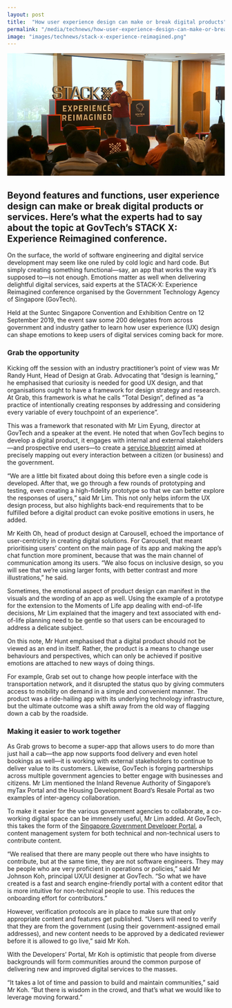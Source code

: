 ```yaml
---
layout: post
title:  "How user experience design can make or break digital products"
permalink: "/media/technews/how-user-experience-design-can-make-or-break-digital-products"
image: "images/technews/stack-x-experience-reimagined.png"
---
```


![Ideas abound at the ‘Build On, Singapore 2019’ hackathon](/images/technews/stack-x-experience-reimagined.png)

Beyond features and functions, user experience design can make or break digital products or services. Here’s what the experts had to say about the topic at GovTech’s STACK X: Experience Reimagined conference.
---
 
On the surface, the world of software engineering and digital service development may seem like one ruled by cold logic and hard code. But simply creating something functional—say, an app that works the way it’s supposed to—is not enough. Emotions matter as well when delivering delightful digital services, said experts at the STACK-X: Experience Reimagined conference organised by the Government Technology Agency of Singapore (GovTech).

Held at the Suntec Singapore Convention and Exhibition Centre on 12 September 2019, the event saw some 200 delegates from across government and industry gather to learn how user experience (UX) design can shape emotions to keep users of digital services coming back for more. 

### **Grab the opportunity**

Kicking off the session with an industry practitioner’s point of view was Mr Randy Hunt, Head of Design at Grab. Advocating that “design is learning,” he emphasised that curiosity is needed for good UX design, and that organisations ought to have a framework for design strategy and research. At Grab, this framework is what he calls “Total Design”, defined as “a practice of intentionally creating responses by addressing and considering every variable of every touchpoint of an experience”.

This was a framework that resonated with Mr Lim Eyung, director at GovTech and a speaker at the event. He noted that when GovTech begins to develop a digital product, it engages with internal and external stakeholders—and prospective end users—to create a [service blueprint](https://www.tech.gov.sg/media/technews/how-to-build-service-blueprint-and-what-you-can-achieve-with-it) aimed at precisely mapping out every interaction between a citizen (or business) and the government.

“We are a little bit fixated about doing this before even a single code is developed. After that, we go through a few rounds of prototyping and testing, even creating a high-fidelity prototype so that we can better explore the responses of users,” said Mr Lim. This not only helps inform the UX design process, but also highlights back-end requirements that to be fulfilled before a digital product can evoke positive emotions in users, he added. 

Mr Keith Oh, head of product design at Carousell, echoed the importance of user-centricity in creating digital solutions. For Carousell, that meant prioritising users’ content on the main page of its app and making the app’s chat function more prominent, because that was the main channel of communication among its users. “We also focus on inclusive design, so you will see that we’re using larger fonts, with better contrast and more illustrations,” he said. 

Sometimes, the emotional aspect of product design can manifest in the visuals and the wording of an app as well. Using the example of a prototype for the extension to the Moments of Life app dealing with end-of-life decisions, Mr Lim explained that the imagery and text associated with end-of-life planning need to be gentle so that users can be encouraged to address a delicate subject. 

On this note, Mr Hunt emphasised that a digital product should not be viewed as an end in itself. Rather, the product is a means to change user behaviours and perspectives, which can only be achieved if positive emotions are attached to new ways of doing things. 

For example, Grab set out to change how people interface with the transportation network, and it disrupted the status quo by giving commuters access to mobility on demand in a simple and convenient manner. The product was a ride-hailing app with its underlying technology infrastructure, but the ultimate outcome was a shift away from the old way of flagging down a cab by the roadside. 

### **Making it easier to work together**

As Grab grows to become a super-app that allows users to do more than just hail a cab—the app now supports food delivery and even hotel bookings as well—it is working with external stakeholders to continue to deliver value to its customers. Likewise, GovTech is forging partnerships across multiple government agencies to better engage with businesses and citizens. Mr Lim mentioned the Inland Revenue Authority of Singapore’s myTax Portal and the Housing Development Board’s Resale Portal as two examples of inter-agency collaboration.

To make it easier for the various government agencies to collaborate, a co-working digital space can be immensely useful, Mr Lim added. At GovTech, this takes the form of the [Singapore Government Developer Portal](https://www.developer.tech.gov.sg/), a content management system for both technical and non-technical users to contribute content.

“We realised that there are many people out there who have insights to contribute, but at the same time, they are not software engineers. They may be people who are very proficient in operations or policies,” said Mr Johnson Koh, principal UX/UI designer at GovTech. “So what we have created is a fast and search engine-friendly portal with a content editor that is more intuitive for non-technical people to use. This reduces the onboarding effort for contributors.”

However, verification protocols are in place to make sure that only appropriate content and features get published. “Users will need to verify that they are from the government (using their government-assigned email addresses), and new content needs to be approved by a dedicated reviewer before it is allowed to go live,” said Mr Koh.

With the Developers’ Portal, Mr Koh is optimistic that people from diverse backgrounds will form communities around the common purpose of delivering new and improved digital services to the masses. 

“It takes a lot of time and passion to build and maintain communities,” said Mr Koh. “But there is wisdom in the crowd, and that’s what we would like to leverage moving forward.” 
